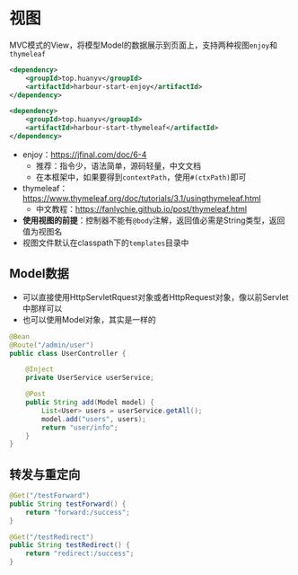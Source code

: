 # 视图

MVC模式的View，将模型Model的数据展示到页面上，支持两种视图`enjoy`和`thymeleaf`

```xml
<dependency>
    <groupId>top.huanyv</groupId>
    <artifactId>harbour-start-enjoy</artifactId>
</dependency>

<dependency>
    <groupId>top.huanyv</groupId>
    <artifactId>harbour-start-thymeleaf</artifactId>
</dependency>
```

* enjoy：<https://jfinal.com/doc/6-4>
    * 推荐：指令少，语法简单，源码轻量，中文文档
    * 在本框架中，如果要得到`contextPath`，使用`#(ctxPath)`即可
* thymeleaf：<https://www.thymeleaf.org/doc/tutorials/3.1/usingthymeleaf.html>
    * 中文教程：<https://fanlychie.github.io/post/thymeleaf.html>
* **使用视图的前提**：控制器不能有`@body`注解，返回值必需是String类型，返回值为视图名
* 视图文件默认在classpath下的`templates`目录中

## Model数据

* 可以直接使用HttpServletRquest对象或者HttpRequest对象，像以前Servlet中那样可以
* 也可以使用Model对象，其实是一样的

```java
@Bean
@Route("/admin/user")
public class UserController {

    @Inject
    private UserService userService;

    @Post
    public String add(Model model) {
        List<User> users = userService.getAll();
        model.add("users", users);
        return "user/info";
    }
}
```

## 转发与重定向

```java
@Get("/testForward")
public String testForward() {
    return "forward:/success";
}

@Get("/testRedirect")
public String testRedirect() {
    return "redirect:/success";
}
```









